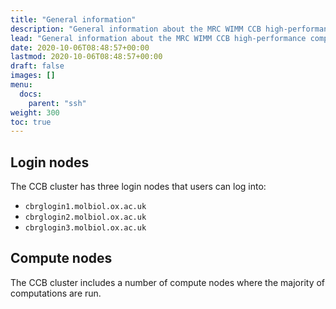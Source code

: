 ```yaml
---
title: "General information"
description: "General information about the MRC WIMM CCB high-performance computing (HPC) cluster."
lead: "General information about the MRC WIMM CCB high-performance computing (HPC) cluster."
date: 2020-10-06T08:48:57+00:00
lastmod: 2020-10-06T08:48:57+00:00
draft: false
images: []
menu:
  docs:
    parent: "ssh"
weight: 300
toc: true
---
```


## Login nodes

The CCB cluster has three login nodes that users can log into:

- `cbrglogin1.molbiol.ox.ac.uk`
- `cbrglogin2.molbiol.ox.ac.uk`
- `cbrglogin3.molbiol.ox.ac.uk`

## Compute nodes

The CCB cluster includes a number of compute nodes where the majority of
computations are run.
